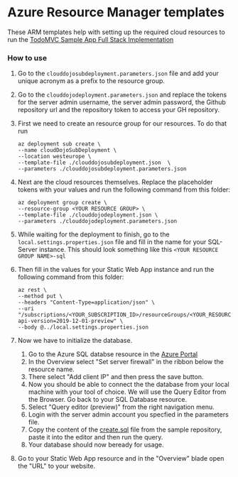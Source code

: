 # Azure Resource Manager templates

These ARM templates help with setting up the required cloud resources to run the [TodoMVC Sample App Full Stack Implementation](https://github.com/Azure-Samples/azure-sql-db-todo-mvc)
### How to use

1. Go to the `clouddojosubdeployment.parameters.json` file and add your unique acronym as a prefix to the resource group.

1. Go to the `clouddojodeployment.parameters.json` and replace the tokens for the server admin username, the server admin password, the Github repository url and the repository token to access your GH repository.

1. First we need to create an resource group for our resources. To do that run 
    ``` Azure CLI
    az deployment sub create \
    --name cloudDojoSubDeployment \
    --location westeurope \
    --template-file ./clouddojosubdeployment.json  \
    --parameters ./clouddojosubdeployment.parameters.json
    ```
1. Next are the cloud resources themselves. Replace the placeholder tokens with your values and run the following command from this folder:
    ``` Azure CLI
    az deployment group create \
    --resource-group <YOUR RESOURCE GROUP> \
    --template-file ./clouddojodeployment.json \
    --parameters ./clouddojodeployment.parameters.json
    ```
1. While waiting for the deployment to finish, go to the `local.settings.properties.json` file and fill in the name for your SQL-Server instance. This should look something like this `<YOUR RESOURCE GROUP NAME>-sql`

1. Then fill in the values for your Static Web App instance and run the following command from this folder:
    ``` Azure CLI
    az rest \
    --method put \
    --headers "Content-Type=application/json" \
    --uri "/subscriptions/<YOUR_SUBSCRIPTION_ID>/resourceGroups/<YOUR_RESOURCE_GROUP_NAME>/providers/Microsoft.Web/staticSites/<YOUR_STATIC_SITE_NAME>/config/functionappsettings?api-version=2019-12-01-preview" \
    --body @../local.settings.properties.json
    ```

1. Now we have to initialize the database. 
    1. Go to the Azure SQL databse resource in the [Azure Portal](https://portal.azure.com)
    1. In the Overview select "Set server firewall" in the ribbon below the resource name.
    1. There select "Add client IP" and then press the save button. 
    1. Now you should be able to connect the the database from your local machine with your tool of choice. We will use the Query Editor from the Browser. Go back to your SQL Database resource.
    1. Select "Query editor (preview)" from the right navigation menu.
    1. Login with the server admin account you specfied in the parameters file.
    1. Copy the content of the [create.sql](https://github.com/Azure-Samples/azure-sql-db-todo-mvc/blob/main/database/create.sql) file from the sample repository, paste it into the editor and then run the query.
    1. Your database should now beready for usage.

1. Go to your Static Web App resource and in the "Overview" blade open the "URL" to your website.

